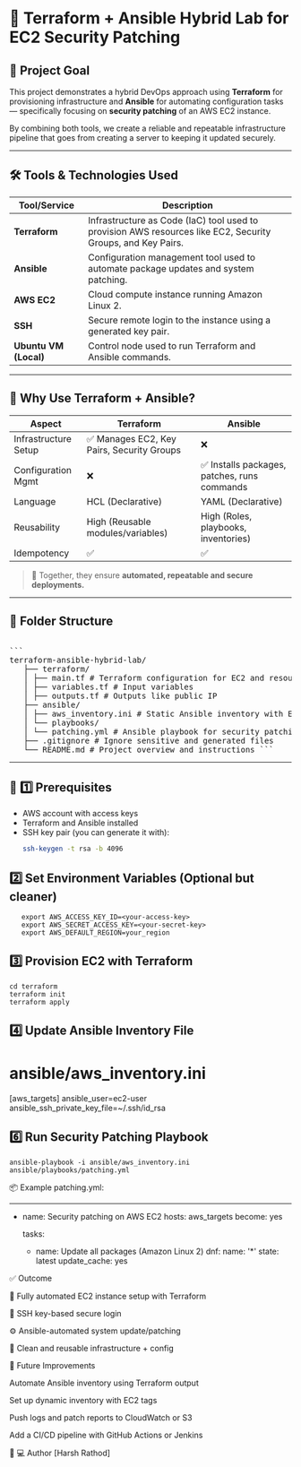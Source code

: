 # 🔐 Terraform + Ansible Hybrid Lab for EC2 Security Patching

## 🚀 Project Goal

This project demonstrates a hybrid DevOps approach using **Terraform** for provisioning infrastructure and **Ansible** for automating configuration tasks — specifically focusing on **security patching** of an AWS EC2 instance.

By combining both tools, we create a reliable and repeatable infrastructure pipeline that goes from creating a server to keeping it updated securely.

---

## 🛠️ Tools & Technologies Used

| Tool/Service     | Description |
|------------------|-------------|
| **Terraform**     | Infrastructure as Code (IaC) tool used to provision AWS resources like EC2, Security Groups, and Key Pairs. |
| **Ansible**       | Configuration management tool used to automate package updates and system patching. |
| **AWS EC2**       | Cloud compute instance running Amazon Linux 2. |
| **SSH**           | Secure remote login to the instance using a generated key pair. |
| **Ubuntu VM (Local)** | Control node used to run Terraform and Ansible commands. |

---

## 🤝 Why Use Terraform + Ansible?

| Aspect                | Terraform                          | Ansible                                   |
|-----------------------|------------------------------------|-------------------------------------------|
| Infrastructure Setup  | ✅ Manages EC2, Key Pairs, Security Groups | ❌ |
| Configuration Mgmt    | ❌                                   | ✅ Installs packages, patches, runs commands |
| Language              | HCL (Declarative)                  | YAML (Declarative)                        |
| Reusability           | High (Reusable modules/variables)  | High (Roles, playbooks, inventories)      |
| Idempotency           | ✅                                  | ✅                                         |

> 🔄 Together, they ensure **automated, repeatable and secure deployments.**

---

## 📂 Folder Structure

<pre lang="markdown"> 
```
terraform-ansible-hybrid-lab/ 
   ├── terraform/ 
   │ ├── main.tf # Terraform configuration for EC2 and resources 
   │ ├── variables.tf # Input variables 
   │ ├── outputs.tf # Outputs like public IP 
   ├── ansible/ 
   │ ├── aws_inventory.ini # Static Ansible inventory with EC2 IP 
   │ └── playbooks/ 
   │ └── patching.yml # Ansible playbook for security patching 
   ├── .gitignore # Ignore sensitive and generated files 
   └── README.md # Project overview and instructions ``` 
</pre>




---

## 🧪  1️⃣  Prerequisites

- AWS account with access keys
- Terraform and Ansible installed
- SSH key pair (you can generate it with):
  ```bash
  ssh-keygen -t rsa -b 4096

## 2️⃣  Set Environment Variables (Optional but cleaner)

```
   export AWS_ACCESS_KEY_ID=<your-access-key>
   export AWS_SECRET_ACCESS_KEY=<your-secret-key>
   export AWS_DEFAULT_REGION=your_region 
```

## 3️⃣  Provision EC2 with Terraform
```
cd terraform
terraform init
terraform apply
```
## 4️⃣  Update Ansible Inventory File

# ansible/aws_inventory.ini
[aws_targets]
<your-ec2-public-ip> ansible_user=ec2-user ansible_ssh_private_key_file=~/.ssh/id_rsa

## 6️⃣  Run Security Patching Playbook

```ansible-playbook -i ansible/aws_inventory.ini ansible/playbooks/patching.yml``` 

📦 Example patching.yml:

---
- name: Security patching on AWS EC2
  hosts: aws_targets
  become: yes

  tasks:
    - name: Update all packages (Amazon Linux 2)
      dnf:
        name: '*'
        state: latest
        update_cache: yes

✅  Outcome

🚀 Fully automated EC2 instance setup with Terraform

🔐 SSH key-based secure login

⚙️ Ansible-automated system update/patching

🧹 Clean and reusable infrastructure + config



📌  Future Improvements
 
Automate Ansible inventory using Terraform output

Set up dynamic inventory with EC2 tags

Push logs and patch reports to CloudWatch or S3

Add a CI/CD pipeline with GitHub Actions or Jenkins







👨‍ 💻 Author
 [Harsh Rathod]
